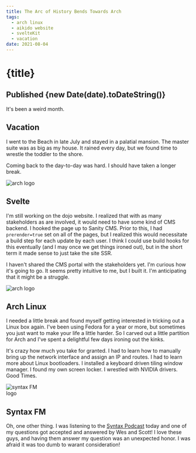 ```yaml
---
title: The Arc of History Bends Towards Arch
tags:
  - arch linux
  - aikido website
  - svelteKit
  - vacation
date: 2021-08-04
---
```


# {title}

## Published {new Date(date).toDateString()}

It's been a weird month.

## Vacation

I went to the Beach in late July and stayed in a palatial mansion. The master suite was as big as my house. It rained every day, but we found time to wrestle the toddler to the shore.

Coming back to the day-to-day was hard. I should have taken a longer break.

![arch logo](https://upload.wikimedia.org/wikipedia/commons/thumb/1/1b/Svelte_Logo.svg/1200px-Svelte_Logo.svg.png)

## Svelte

I'm still working on the dojo website. I realized that with as many stakeholders as are involved, it would need to have some kind of CMS backend. I hooked the page up to Sanity CMS. Prior to this, I had `prerender=true` set on all of the pages, but I realized this would necessitate a build step for each update by each user. I think I could use build hooks for this eventually (and I may once we get things ironed out), but in the short term it made sense to just take the site SSR.

I haven't shared the CMS portal with the stakeholders yet. I'm curious how it's going to go. It seems pretty intuitive to me, but I built it. I'm anticipating that it might be a struggle.

![arch logo](https://cdn0.iconfinder.com/data/icons/flat-round-system/512/archlinux-512.png)

## Arch Linux

I needed a little break and found myself getting interested in tricking out a Linux box again. I've been using Fedora for a year or more, but sometimes you just want to make your life a little harder. So I carved out a little partition for Arch and I've spent a delightful few days ironing out the kinks.

It's crazy how much you take for granted. I had to learn how to manually bring up the network interface and assign an IP and routes. I had to learn more about Linux bootloaders. I installed a keyboard driven tiling window manager. I found my own screen locker. I wrestled with NVIDIA drivers. Good Times.

![syntax FM logo](https://syntax.fm/static/logo.png)

## Syntax FM

Oh, one other thing. I was listening to the [Syntax Podcast](https://syntax.fm/) today and one of my questions got accepted and answered by Wes and Scott! I love these guys, and having them answer my question was an unexpected honor. I was afraid it was too dumb to warant consideration!

<style>

  img {
    max-width: 100px;
  }
</style>
